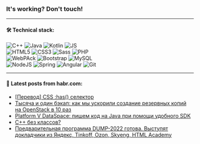 ### It's working? Don't touch!

---

#### 🛠️ Technical stack:

![C++](https://img.shields.io/badge/C++-informational?logo=c%2B%2B&style=flat&logoColor=white&color=9C033A)
![Java](https://img.shields.io/badge/Java-informational?logo=java&style=flat&logoColor=white&color=007396)
![Kotlin](https://img.shields.io/badge/Kotlin-informational?logo=Kotlin&style=flat&logoColor=white&color=0095D5)
![JS](https://img.shields.io/badge/JS-informational?logo=javaScript&style=flat&logoColor=black&color=F7Df1E) <br>
![HTML5](https://img.shields.io/badge/HTML5-informational?logo=html5&style=flat&logoColor=white&color=E34F26)
![CSS3](https://img.shields.io/badge/CSS3-informational?logo=css3&style=flat&logoColor=white&color=157286)
![Sass](https://img.shields.io/badge/Saas-informational?logo=sass&style=flat&logoColor=white&color=hotpink)
![PHP](https://img.shields.io/badge/PHP-informational?logo=php&style=flat&logoColor=white&color=777BB4) <br>
![WebPAck](https://img.shields.io/badge/WebPack-informational?logo=webPack&style=flat&logoColor=white&color=FF6F00)
![Bootstrap](https://img.shields.io/badge/Bootstrap-informational?logo=Bootstrap&style=flat&logoColor=white&color=7952B3)
![MySQL](https://img.shields.io/badge/MySQL-informational?logo=MySQL&style=flat&logoColor=white&color=00f) <br>
![NodeJS](https://img.shields.io/badge/NodeJS-informational?logo=node.js&style=flat&logoColor=white&color=43853D)
![Spring](https://img.shields.io/badge/Spring-informational?logo=Spring&style=flat&logoColor=white&color=0A9EDC)
![Angular](https://img.shields.io/badge/Vue-informational?logo=vue.js&style=flat&logoColor=white&color=red)
![Git](https://img.shields.io/badge/Git-informational?logo=git&style=flat&logoColor=white&color=darkorange)

___

#### 💬 Latest posts from habr.com:

<!-- BLOG-POST-LIST:START -->
- [[Перевод] CSS :has&lpar;&rpar; селектор](https://habr.com/ru/post/662355/?utm_source=habrahabr&utm_medium=rss&utm_campaign=662355)
- [Тысяча и один бэкап: как мы ускорили создание резервных копий на OpenStack в 10 раз](https://habr.com/ru/post/661553/?utm_source=habrahabr&utm_medium=rss&utm_campaign=661553)
- [Platform V DataSpace: пишем код на Java при помощи удобного SDK](https://habr.com/ru/post/662397/?utm_source=habrahabr&utm_medium=rss&utm_campaign=662397)
- [С++ без классов?](https://habr.com/ru/post/662351/?utm_source=habrahabr&utm_medium=rss&utm_campaign=662351)
- [Предварительная программа DUMP-2022 готова. Выступят докладчики из Яндекс, Tinkoff, Ozon, Skyeng, HTML Academy](https://habr.com/ru/post/662347/?utm_source=habrahabr&utm_medium=rss&utm_campaign=662347)
<!-- BLOG-POST-LIST:END -->
